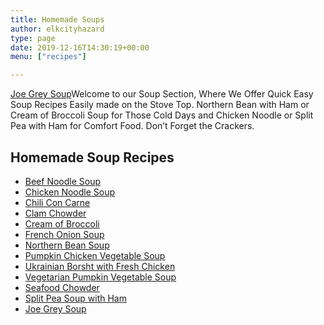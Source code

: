 ```yaml
---
title: Homemade Soups
author: elkcityhazard
type: page
date: 2019-12-16T14:30:19+00:00
menu: ["recipes"]

---
```

[Joe Grey Soup][1]Welcome to our Soup Section, Where We Offer Quick Easy Soup Recipes Easily made on the Stove Top. Northern Bean with Ham or Cream of Broccoli Soup for Those Cold Days and Chicken Noodle or Split Pea with Ham for Comfort Food. Don&#8217;t Forget the Crackers.

## Homemade Soup Recipes

  * [Beef Noodle Soup][2]
  * [Chicken Noodle Soup][3]
  * [Chili Con Carne][4]
  * [Clam Chowder][5]
  * [Cream of Broccoli][6]
  * [French Onion Soup][7]
  * [Northern Bean Soup][8]
  * [Pumpkin Chicken Vegetable Soup][9]
  * [Ukrainian Borsht with Fresh Chicken][10]
  * [Vegetarian Pumpkin Vegetable Soup][11]
  * [Seafood Chowder][12]
  * [Split Pea Soup with Ham][13]
  * [Joe Grey Soup][1]

 [1]: https://quick-e-recipes.com/wordpress/homemade-soups/joe-grey-soup/
 [2]: /wordpress/index.php/homemade-soups/beef-noodle-soup-recipe/
 [3]: /wordpress/index.php/homemade-soups/homemade-chicken-noodle-soup-recipe/
 [4]: /wordpress/index.php/homemade-soups/easy-chili-con-carne/
 [5]: /wordpress/index.php/homemade-soups/clam-chowder-recipe/
 [6]: /wordpress/index.php/homemade-soups/cream-of-broccoli-soup-recipe/
 [7]: /wordpress/index.php/homemade-soups/easy-french-onion-soup-recipe/
 [8]: /wordpress/index.php/easy-vegetarian-dinner-recipes/vegetarian-northern-michigan-bean-soup/
 [9]: /wordpress/index.php/homemade-soups/pumpkin-chicken-vegetable-soup/
 [10]: /wordpress/index.php/homemade-soups/ukrainian-borscht-recipe/
 [11]: /wordpress/index.php/homemade-soups/vegetarian-pumpkin-vegetable-soup/
 [12]: /wordpress/index.php/homemade-soups/seafood-chowder-recipe/
 [13]: /wordpress/index.php/homemade-soups/split-pea-soup-with-ham-recipe/